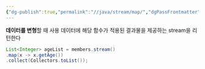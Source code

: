 ```yaml
---
{"dg-publish":true,"permalink":"//java/stream/map/","dgPassFrontmatter":true}
---
```



**데이터를 변형**할 때 사용
데이터에 해당 함수가 적용된 결과물을 제공하는 stream을 리턴한다

````java
List<Integer> ageList = members.stream()
.map(x -> x.getAge())
.collect(Collectors.toList());
````